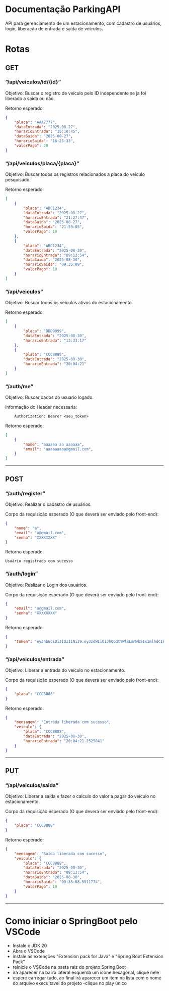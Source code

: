 # Documentação ParkingAPI

API para gerenciamento de um estacionamento, com cadastro de usuários, login, liberação de entrada e saída de veículos.

# Rotas

## GET

### ”/api/veiculos/id/{id}”

Objetivo: Buscar o registro de veículo pelo ID independente se ja foi liberado a saída ou não.

Retorno esperado:

```json
{
	"placa": "AAA7777",
	"dataEntrada": "2025-08-27",
	"horarioEntrada": "15:10:45",
	"dataSaida": "2025-08-27",
	"horarioSaida": "16:25:33",
	"valorPago": 20
}
```

### “/api/veiculos/placa/{placa}”

Objetivo: Buscar todos os registros relacionados a placa do veículo pesquisado.


Retorno esperado:

```json
[
	{
		"placa": "ABC1234",
		"dataEntrada": "2025-08-27",
		"horarioEntrada": "21:27:47",
		"dataSaida": "2025-08-27",
		"horarioSaida": "21:59:05",
		"valorPago": 10
	},
	{
		"placa": "ABC1234",
		"dataEntrada": "2025-08-30",
		"horarioEntrada": "09:13:54",
		"dataSaida": "2025-08-30",
		"horarioSaida": "09:35:09",
		"valorPago": 10
	}
]
```

### “/api/veiculos”

Objetivo: Buscar todos os veículos ativos do estacionamento.

Retorno esperado:

```json
[
	{
		"placa": "DDD9999",
		"dataEntrada": "2025-08-30",
		"horarioEntrada": "13:33:17"
	},
	{
		"placa": "CCC8888",
		"dataEntrada": "2025-08-30",
		"horarioEntrada": "20:04:21"
	}
]
```

### “/auth/me”

Objetivo: Buscar dados do usuario logado.

informação do Header necessaria: 

```
	Authorization: Bearer <seu_token>
```

Retorno esperado:

```json
[
	{
		"nome": "aaaaaa aa aaaaaa",
		"email": "aaaaaaaaa@gmail.com",
	}
]
```

---

## POST

### “/auth/register”

Objetivo: Realizar o cadastro de usuários.

Corpo da requisição esperado (O que deverá ser enviado pelo front-end):

```json
{
	"nome": "a",
	"email": "a@gmail.com",
	"senha": "XXXXXXXX"
}
```

Retorno esperado:

```
Usuário registrado com sucesso
```

### “/auth/login”

Objetivo: Realizar o Login dos usuários.

Corpo da requisição esperado (O que deverá ser enviado pelo front-end):

```json
{
	"email": "a@gmail.com",
	"senha": "XXXXXXXX"
}
```

Retorno esperado:

```json
{
	"token": "eyJhbGciOiJIUzI1NiJ9.eyJzdWIiOiJhQGdtYWlsLmNvbSIsImlhdCI6MTc1NjU5NTM5OSwiZXhwIjoxNzU2NTk4OTk5fQ.dV6MYOVTvHwcC2byblb7oh6OhZ3WqC3QF9DThWRq5g0"
}
```

### “/api/veiculos/entrada”

Objetivo: Liberar a entrada do veículo no estacionamento.

Corpo da requisição esperado (O que deverá ser enviado pelo front-end):

```json
{
	"placa": "CCC8888"
}
```

Retorno esperado: 

```json
{
	"mensagem": "Entrada liberada com sucesso",
	"veiculo": {
		"placa": "CCC8888",
		"dataEntrada": "2025-08-30",
		"horarioEntrada": "20:04:21.2525841"
	}
}
```

---

## PUT

### “/api/veiculos/saida”

Objetivo: Liberar a saída e fazer o calculo do valor a pagar do veículo no estacionamento.


Corpo da requisição esperado (O que deverá ser enviado pelo front-end):

```json
{
	"placa": "CCC8888"
}
```

Retorno esperado: 

```json
{
	"mensagem": "Saída liberada com sucesso",
	"veiculo": {
		"placa": "CCC8888",
		"dataEntrada": "2025-08-30",
		"horarioEntrada": "09:13:54",
		"dataSaida": "2025-08-30",
		"horarioSaida": "09:35:08.5911774",
		"valorPago": 10
	}
}
```

---

# Como iniciar o SpringBoot pelo VSCode

- Instale o JDK 20
- Abra o VSCode
- instale as extenções "Extension pack for Java" e "Spring Boot Extension Pack"
- reinicie o VSCode na pasta raiz do projeto Spring Boot
- irá aparecer na barra lateral esquerda um icone hexagonal, clique nele
- espere carregar tudo, ao final irá aparecer um item na lista com o nome do arquivo execultavel do projeto
 -clique no play único
